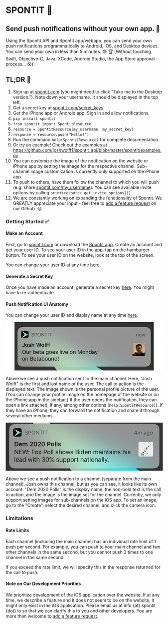 # SPONTIT :vibration_mode:
## Send push notifications without your own app. :punch:
Using the Spontit API and Spontit app/webapp, you can send your own push notifications programmatically to Android, iOS, and Desktop devices. You can send your own in less than 5 minutes. :sunglasses: :trophy: (Without touching Swift, Objective-C, Java, XCode, Android Studio, the App Store approval process... :dizzy_face:).


## TL;DR :running:

1) Sign up at <a href="https://www.spontit.com" target="_blank">spontit.com</a> (you might need to click "Take me to the Desktop version."). Note down your username. It should be displayed in the top left.
2) Get a secret key at <a href="https://www.spontit.com/secret_keys" target="_blank">spontit.com/secret_keys</a>. 
3) Get the iPhone app or Android app. Sign in and allow notifications.
4) `pip install spontit`
5) `from spontit import SpontitResource`
6) `resource = SpontitResource(my_username, my_secret_key)`
7) `response = resource.push("Hello!")`
8) Run the command `help(SpontitResource)` for complete documentation.
9) Or try an example! Check out the examples at https://github.com/joshwolff1/spontit_api/blob/master/spontit/examples.py
10) You can customize the image of the notification on the website or iPhone app by setting the image for the respective channel. Sub-channel image customization is currently only supported on the iPhone app. 
11) To push to others, have them follow the channel to which you will push (e.g. share <a href="https://spontit.com">spontit.com/my_username</a>). You can see available invite options by calling `print(resource.get_invite_options())`.
12) We are constantly working on expanding the functionality of Spontit. We GREATLY appreciate your input - feel free to <a href="https://github.com/joshwolff1/spontit_api/issues/new" target="_blank">add a feature request</a> on our Github. :smiley:

### Getting Started :white_check_mark:

#### Make an Account

First, go to <a href="https://www.spontit.com" target="_blank">spontit.com</a> or download the <a href="https://itunes.apple.com/us/app/spontit/id1448318683" target="_blank">Spontit app</a>.
Create an account and get your user ID. To see your user ID in the app, tap on the hamburger button. To see your user ID on the website, look at the top of the screen.

You can change your user ID at any time <a href="https://www.spontit.com/change_names" target="_blank">here</a>.

#### Generate a Secret Key

Once you have made an account, generate a secret key <a href="https://spontit.com/secret_keys">here</a>. You might have to re-authenticate.

#### Push Notification UI Anatomy

You can change your user ID and display name at any time <a href="https://www.spontit.com/change_names">here</a>.

<p align="center">
    <img src="https://github.com/joshwolff1/spontit_api/raw/master/images/main_channel_push.png" /> 
</p>

Above we see a push notification sent to the main channel. Here, "Josh Wolff" is the first and last name of the user. The call to action is the displayed text. The image shown is the personal profile picture of the user. (You can change your profile image on the homepage of the website or on the iPhone app in the sidebar.) If the user opens the notification, they can open a link attached, if any, among other options (`help(SpontitResource)`). If they have an iPhone, they can forward the notification and share it through several other mediums.

<p align="center">
    <img src="https://github.com/joshwolff1/spontit_api/raw/master/images/topic_push.png" /> 
</p>

Above we see a push notification to a channel (separate from the main channel). Josh owns this channel, but as you can see, it looks like its own account. "Dem 2020 Polls" is the display name, the non-bold text is the call to action, and the image is the image set for the channel. Currently, we only support setting images for sub-channels on the iOS app. To set an image, go to the "Create", select the desired channel, and click the camera icon.

### Limitations

#### Rate Limits

Each channel (including the main channel) has an individual rate limit of 1 push per second. For example, you can push to your main channel and two other channels in the same second, but you cannot push 3 times to one channel in the same second.

If you exceed the rate limit, we will specify this in the response returned for the call to push.

#### Note on Our Development Priorities

We prioritize development of the iOS application over the website. If at any time, we describe a feature and it does not seem to be on the website, it might only exist in the iOS application. Please email us at info {at} spontit {dot} io so that we can clarify this to you and other developers. You are more than welcome to <a href="https://github.com/joshwolff1/spontit_api/issues/new" target="_blank">add a feature request</a>.